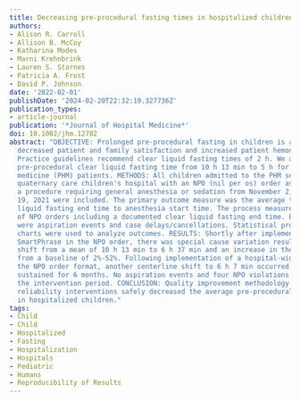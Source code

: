 ```yaml
---
title: Decreasing pre-procedural fasting times in hospitalized children
authors:
- Alison R. Carroll
- Allison B. McCoy
- Katharina Modes
- Marni Krehnbrink
- Lauren S. Starnes
- Patricia A. Frost
- David P. Johnson
date: '2022-02-01'
publishDate: '2024-02-20T22:32:19.327736Z'
publication_types:
- article-journal
publication: '*Journal of Hospital Medicine*'
doi: 10.1002/jhm.12782
abstract: "OBJECTIVE: Prolonged pre-procedural fasting in children is associated with
  decreased patient and family satisfaction and increased patient hemodynamic instability.
  Practice guidelines recommend clear liquid fasting times of 2 h. We aimed to decrease
  pre-procedural clear liquid fasting time from 10 h 13 min to 5 h for pediatric hospital
  medicine (PHM) patients. METHODS: All children admitted to the PHM service at a
  quaternary care children's hospital with an NPO (nil per os) order associated with
  a procedure requiring general anesthesia or sedation from November 2, 2017 to September
  19, 2021 were included. The primary outcome measure was the average time from clear
  liquid fasting end time to anesthesia start time. The process measure was the percent
  of NPO orders including a documented clear liquid fasting end time. Balancing measures
  were aspiration events and case delays/cancellations. Statistical process control
  charts were used to analyze outcomes. RESULTS: Shortly after implementation of a
  SmartPhrase in the NPO order, there was special cause variation resulting in a centerline
  shift from a mean of 10 h 13 min to 6 h 37 min and an increase in the process measure
  from a baseline of 2%-52%. Following implementation of a hospital-wide change to
  the NPO order format, another centerline shift to 6 h 7 min occurred which has been
  sustained for 6 months. No aspiration events and four NPO violations occurred during
  the intervention period. CONCLUSION: Quality improvement methodology and higher
  reliability interventions safely decreased the average pre-procedural fasting time
  in hospitalized children."
tags:
- Child
- Child
- Hospitalized
- Fasting
- Hospitalization
- Hospitals
- Pediatric
- Humans
- Reproducibility of Results
---
```

